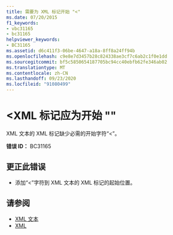 ```yaml
---
title: 需要为 XML 标记开始 "<"
ms.date: 07/20/2015
f1_keywords:
- vbc31165
- bc31165
helpviewer_keywords:
- BC31165
ms.assetid: d6c411f3-06be-4647-a18a-8ff8a24ff94b
ms.openlocfilehash: c9e8e7d3457b28c824338ae3cf7c6ab2c1f0e1dd
ms.sourcegitcommit: bf5c5850654187705bc94cc40ebfb62fe346ab02
ms.translationtype: MT
ms.contentlocale: zh-CN
ms.lasthandoff: 09/23/2020
ms.locfileid: "91080499"
---
```

# <a name="expected-beginning--for-an-xml-tag"></a>\<XML 标记应为开始 ""

XML 文本的 XML 标记缺少必需的开始字符“<”。  
  
 **错误 ID：** BC31165  
  
## <a name="to-correct-this-error"></a>更正此错误  
  
- 添加“<”字符到 XML 文本的 XML 标记的起始位置。  
  
## <a name="see-also"></a>请参阅

- [XML 文本](../language-reference/xml-literals/index.md)
- [XML](../programming-guide/language-features/xml/index.md)
